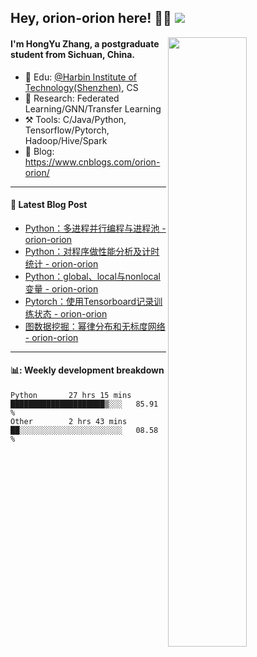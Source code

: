 <!--
 * @Descripttion: 
 * @Version: 1.0
 * @Author: ZhangHongYu
 * @Date: 2022-03-13 11:15:04
 * @LastEditors: ZhangHongYu
 * @LastEditTime: 2022-07-03 14:37:10
-->
## Hey, orion-orion here! 👋🏻  ![](https://komarev.com/ghpvc/?username=orion-orion)


<img align="right" src="https://github-readme-stats.vercel.app/api?username=orion-orion&show_icons=true&hide_border=true" width="50%">

#### I'm HongYu Zhang, a postgraduate student from Sichuan, China.
- 🏫 Edu: [@Harbin Institute of Technology(Shenzhen)](https://www.hitsz.edu.cn/index.html), CS
- 🔭 Research: Federated Learning/GNN/Transfer Learning
- ⚒️ Tools: C/Java/Python, Tensorflow/Pytorch, Hadoop/Hive/Spark
- 📗 Blog: https://www.cnblogs.com/orion-orion/ 

___

#### 📕  Latest Blog Post 
<!-- BLOG-POST-LIST:START -->
- [Python：多进程并行编程与进程池 - orion-orion](https://www.cnblogs.com/orion-orion/p/16971381.html)
- [Python：对程序做性能分析及计时统计 - orion-orion](https://www.cnblogs.com/orion-orion/p/16930169.html)
- [Python：global、local与nonlocal变量 - orion-orion](https://www.cnblogs.com/orion-orion/p/16928820.html)
- [Pytorch：使用Tensorboard记录训练状态 - orion-orion](https://www.cnblogs.com/orion-orion/p/16928235.html)
- [图数据挖掘：幂律分布和无标度网络 - orion-orion](https://www.cnblogs.com/orion-orion/p/16861602.html)
<!-- BLOG-POST-LIST:END -->

____

#### 📊: Weekly development breakdown
<!--START_SECTION:waka-->

```text
Python       27 hrs 15 mins  █████████████████████▒░░░   85.91 %
Other        2 hrs 43 mins   ██░░░░░░░░░░░░░░░░░░░░░░░   08.58 %
```

<!--END_SECTION:waka-->













